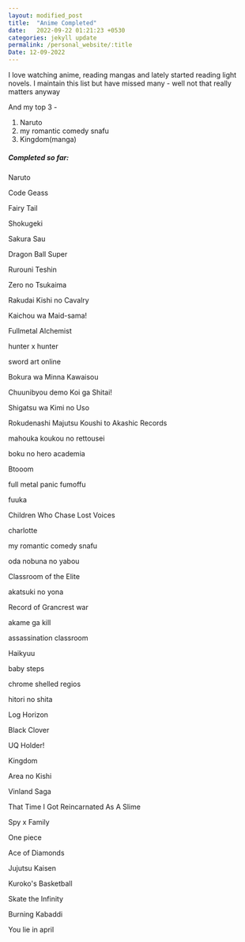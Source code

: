 ```yaml
---
layout: modified_post
title:  "Anime Completed"
date:   2022-09-22 01:21:23 +0530
categories: jekyll update
permalink: /personal_website/:title
Date: 12-09-2022
---
```


I love watching anime, reading mangas and lately started reading light novels. 
I maintain this list but have missed many - well not that really matters anyway


And my top 3 - 
1. Naruto
2. my romantic comedy snafu
3. Kingdom(manga)


##### Completed so far: 

Naruto

Code Geass

Fairy Tail

Shokugeki

Sakura Sau

Dragon Ball Super

Rurouni Teshin

Zero no Tsukaima

Rakudai Kishi no Cavalry

Kaichou wa Maid-sama!

Fullmetal Alchemist

hunter x hunter

sword art online

Bokura wa Minna Kawaisou

Chuunibyou demo Koi ga Shitai!

Shigatsu wa Kimi no Uso

Rokudenashi Majutsu Koushi to Akashic Records

mahouka koukou no rettousei

boku no hero academia

Btooom

full metal panic fumoffu

fuuka

Children Who Chase Lost Voices

charlotte

my romantic comedy snafu

oda nobuna no yabou

Classroom of the Elite

akatsuki no yona

Record of Grancrest war

akame ga kill

assassination classroom

Haikyuu

baby steps

chrome shelled regios

hitori no shita

Log Horizon

Black Clover

UQ Holder!

Kingdom

Area no Kishi

Vinland Saga

That Time I Got Reincarnated As A Slime

Spy x Family

One piece

Ace of Diamonds

Jujutsu Kaisen

Kuroko's Basketball

Skate the Infinity

Burning Kabaddi

You lie in april
